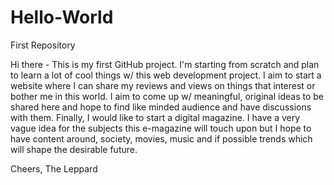 # Hello-World
First Repository

Hi there - 
This is my first GitHub project. I'm starting from scratch and plan to learn a lot of cool things w/ this web development project. I aim to start a website where I can share my reviews and views on things that interest or bother me in this world. I aim to come up w/ meaningful, original ideas to be shared here and hope to find like minded audience and have discussions with them. Finally, I would like to start a digital magazine. I have a very vague idea for the subjects this e-magazine will touch upon but I hope to have content around, society, movies, music and if possible trends which will shape the desirable future.

Cheers,
The Leppard
